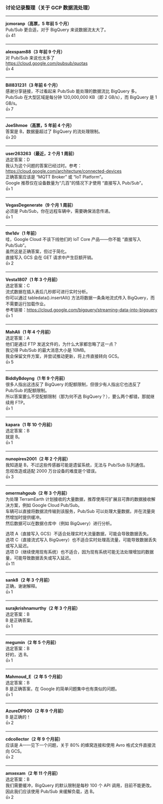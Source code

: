 ### 讨论记录整理（关于 GCP 数据流处理）

---

**jcmoranp（高票，5 年前 5 个月）**    
Pub/Sub 更合适，对于 BigQuery 来说数据流太大了。  
👍 41

---

**alexspam88（3 年前 9 个月）**    
对 Pub/Sub 来说也太多了    
https://cloud.google.com/pubsub/quotas  
👍 4

---

**Bill831231（3 年前 6 个月）**    
感谢分享链接，不过看起来 Pub/Sub 能处理的数据流比 BigQuery 多。    
Pub/Sub 在大型区域是每分钟 120,000,000 KB（即 2 GB/s），而 BigQuery 是 1 GB/s。  
👍 7

---

**JoeShmoe（高票，5 年前 4 个月）**    
答案是 B，数据量超过了 BigQuery 的流处理限制。  
👍 20

---

**user263263（最近，2 个月 1 周前）**    
选定答案：D    
我认为这个问题的答案已经过时。参考：https://cloud.google.com/architecture/connected-devices    
正确答案应该是 “MQTT Broker” 或 “IoT Platform”。    
Google 推荐仅在设备数量为“几百”的情况下才使用 “直接写入 Pub/Sub”。  
👍 1

---

**VegasDegenerate（9 个月 1 周前）**    
必须是 Pub/Sub，你在远程车辆中，需要确保消息传递。  
👍 1

---

**the1dv（1 年前）**    
哇，Google Cloud 不该下线他们的 IoT Core 产品——你不能 “直接写入 Pub/Sub”。    
虽然这是正确答案，但过于简化。    
直接写入 GCS 会在 GET 请求中产生巨额开销。  
👍 2

---

**Vesta1807（1 年 3 个月前）**    
选定答案：C    
流式数据在插入表后几秒即可进行实时分析。    
你可以通过 tabledata().insertAll() 方法将数据一条条地流式传入 BigQuery，而不需要运行加载作业。    
参考链接：https://cloud.google.com/bigquery/streaming-data-into-bigquery  
👍 1

---

**MahAli（1 年 4 个月前）**    
选定答案：A    
他们是通过 FTP 发送文件的，为什么大家都忽略了这一点？    
我记得 Pub/Sub 的最大消息大小是 10MB。    
我会保留文件方案，并尝试推动更新，将上传直接转向 GCS。  
👍 5

---

**BiddlyBdoyng（1 年 9 个月前）**    
很多人指出这违反了 BigQuery 的配额限制，但很少有人指出它也违反了 Pub/Sub 的配额限制。    
所以答案要么不受配额限制（那为何不选 BigQuery？），要么两个都错，那就继续用 FTP。  
👍 1

---

**kapara（1 年 10 个月前）**    
选定答案：B    
就是 B。  
👍 1

---

**nunopires2001（2 年 2 个月前）**    
我知道是 B，不过这些传感器可能是遗留系统，无法与 Pub/Sub 队列通信。    
忽视改造或适配 2000 万台设备的难度是个错误。  
👍 3

---

**omermahgoub（2 年 3 个月前）**    
为处理 TerramEarth 计划接收的大量数据，推荐使用可扩展且可靠的数据接收解决方案，例如 Google Cloud Pub/Sub。    
车辆可以直接将数据流传输到该服务，Pub/Sub 可以处理大量数据，并在流量突然增加时提供缓冲。    
然后数据可以在数据仓库中（例如 BigQuery）进行分析。  
  
选项 A（直接写入 GCS）不适合处理实时大流量数据，可能会导致数据丢失。    
选项 C（直接流式写入 BigQuery）也不适合实时处理高流量，可能导致数据丢失或写入延迟。    
选项 D（继续使用现有系统）也不适合，因为现有系统可能无法处理增加的数据量，可能导致数据丢失或写入延迟。  
👍 11

---

**sank8（2 年 3 个月前）**    
正确，谢谢解释。  
👍 1

---

**surajkrishnamurthy（2 年 3 个月前）**    
选定答案：B    
B 是正确答案。  
👍 1

---

**megumin（2 年 5 个月前）**    
选定答案：B    
好的，选 B。  
👍 1

---

**Mahmoud_E（2 年 5 个月前）**    
选定答案：B    
B 是正确答案，在 Google 的简单问题集中也有类似的问题。  
👍 1

---

**AzureDP900（2 年 9 个月前）**    
B 是正确的！  
👍 2

---

**cdcollector（2 年 9 个月前）**    
应该是 A——见下一个问题，关于 80% 的蜂窝连接和使用 Avro 格式文件直接流向 GCS。  
👍 2

---

**amxexam（2 年 11 个月前）**    
选定答案：B    
我们需要缓冲，BigQuery 的默认限制是每秒 100 个 API 调用，目前不能更改。    
因此我们应该使用 Pub/Sub 来缓解负载，选 B。  
👍 2
